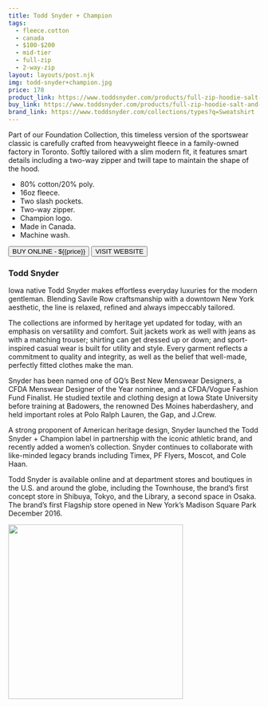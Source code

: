 ```yaml
---
title: Todd Snyder + Champion
tags:
  - fleece.cotton
  - canada
  - $100-$200 
  - mid-tier 
  - full-zip
  - 2-way-zip
layout: layouts/post.njk
img: todd-snyder+champion.jpg
price: 178
product_link: https://www.toddsnyder.com/products/full-zip-hoodie-salt-and-pepper
buy_link: https://www.toddsnyder.com/products/full-zip-hoodie-salt-and-pepper 
brand_link: https://www.toddsnyder.com/collections/types?q=Sweatshirt
---
```

<div class="col col-sm-8">

<p>
Part of our Foundation Collection, this timeless version of the sportswear classic is carefully crafted from heavyweight fleece in a family-owned factory in Toronto. Softly tailored with a slim modern fit, it features smart details including a two-way zipper and twill tape to maintain the shape of the hood.

* 80% cotton/20% poly.
* 16oz fleece.
* Two slash pockets.
* Two-way zipper.
* Champion logo.
* Made in Canada.
* Machine wash.  
<p>
    <a href='{{buy_link}}'><button class="button-primary-outlined button-round">BUY ONLINE - ${{price}}</button></a>
    <a href='{{brand_link}}'><button class="button-primary-outlined button-round">VISIT WEBSITE</button></a>
</p>

### Todd Snyder
<p>Iowa native Todd Snyder makes effortless everyday luxuries for the modern gentleman. Blending Savile Row craftsmanship with a downtown New York aesthetic, the line is relaxed, refined and always impeccably tailored.

The collections are informed by heritage yet updated for today, with an emphasis on versatility and comfort. Suit jackets work as well with jeans as with a matching trouser; shirting can get dressed up or down; and sport-inspired casual wear is built for utility and style. Every garment reflects a commitment to quality and integrity, as well as the belief that well-made, perfectly fitted clothes make the man.

Snyder has been named one of GQ’s Best New Menswear Designers, a CFDA Menswear Designer of the Year nominee, and a CFDA/Vogue Fashion Fund Finalist. He studied textile and clothing design at Iowa State University before training at Badowers, the renowned Des Moines haberdashery, and held important roles at Polo Ralph Lauren, the Gap, and J.Crew.

A strong proponent of American heritage design, Snyder launched the Todd Snyder + Champion label in partnership with the iconic athletic brand, and recently added a women’s collection. Snyder continues to collaborate with like-minded legacy brands including Timex, PF Flyers, Moscot, and Cole Haan.

Todd Snyder is available online and at department stores and boutiques in the U.S. and around the globe, including the Townhouse, the brand’s first concept store in Shibuya, Tokyo, and the Library, a second space in Osaka. The brand’s first Flagship store opened in New York’s Madison Square Park December 2016.</p>

</div>

<div class="col col-sm-4 float-right">
        <img src='/img/{{img}}' height='350' class="float-left">
</div>